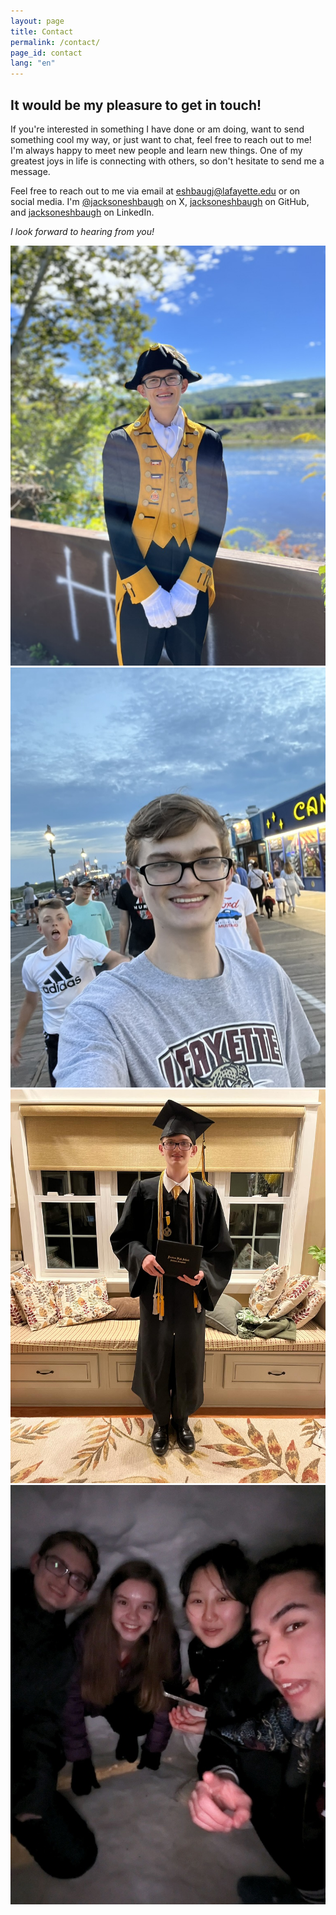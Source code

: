```yaml
---
layout: page
title: Contact
permalink: /contact/
page_id: contact
lang: "en"
---
```


## It would be my pleasure to get in touch!

If you're interested in something I have done or am doing, want to send something cool my way, or just want to chat,
feel free to reach out to me! I'm always happy to meet new people and learn new things. One of my greatest joys in life
is connecting with others, so don't hesitate to send me a message.

Feel free to reach out to me via email at [eshbaugj@lafayette.edu](mailto:eshbaugj@lafayette.edu) or on social media.
I'm [@jacksoneshbaugh](https://x.com/jacksoneshbaugh) on X, [jacksoneshbaugh](https://github.com/jacksoneshbaugh) on
GitHub,
and [jacksoneshbaugh](https://linkedin.com/in/jacksoneshbaugh) on LinkedIn.

*I look forward to hearing from you!*

<div class="masonry">
    <div class="item">
        <img src="/images/pate-band-1.jpeg" alt="Patriot Band">
    </div>
    <div class="item">
        <img src="/images/ocean-city.jpeg" alt="Ocean City">
    </div>
    <div class="item">
        <img src="/images/graduate.jpeg" alt="Graduating">
    </div>
    <div class="item">
        <img src="/images/igloo.jpeg" alt="In an igloo">
    </div>
</div>